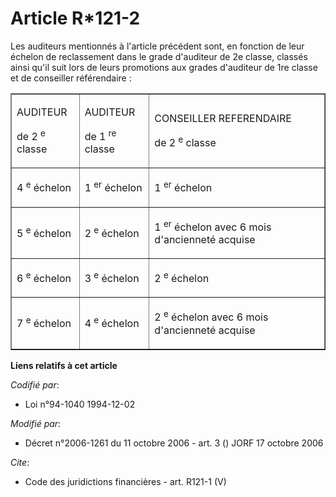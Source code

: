 # Article R*121-2

Les auditeurs mentionnés à l'article précédent sont, en fonction de leur échelon de reclassement dans le grade d'auditeur de
2e classe, classés ainsi qu'il suit lors de leurs promotions aux grades d'auditeur de 1re classe et de conseiller
référendaire :

<table align="center" cellspacing="0" cellpadding="0" border="1">
  <tbody>
    <tr>
      <td>

AUDITEUR

de 2
          <sup>e</sup> classe

</td>
      <td>

AUDITEUR

de 1
          <sup>re</sup> classe

</td>
      <td>

CONSEILLER REFERENDAIRE

de 2
          <sup>e</sup> classe

</td>
    </tr>
    <tr>
      <td>

4
          <sup>e</sup> échelon

</td>
      <td>

1
          <sup>er</sup> échelon

</td>
      <td>

1
          <sup>er</sup> échelon

</td>
    </tr>
    <tr>
      <td>

5
          <sup>e</sup> échelon

</td>
      <td>

2
          <sup>e</sup> échelon

</td>
      <td>

1
          <sup>er</sup> échelon avec 6 mois d'ancienneté acquise

</td>
    </tr>
    <tr>
      <td>

6
          <sup>e</sup> échelon

</td>
      <td>

3
          <sup>e</sup> échelon

</td>
      <td>

2
          <sup>e</sup> échelon

</td>
    </tr>
    <tr>
      <td>

7
          <sup>e</sup> échelon

</td>
      <td>

4
          <sup>e</sup> échelon

</td>
      <td>

2
          <sup>e</sup> échelon avec 6 mois d'ancienneté acquise

</td>
    </tr>
  </tbody>
</table>

**Liens relatifs à cet article**

_Codifié par_:

  - Loi n°94-1040 1994-12-02

_Modifié par_:

  - Décret n°2006-1261 du 11 octobre 2006 - art. 3 () JORF 17 octobre 2006

_Cite_:

  - Code des juridictions financières - art. R121-1 (V)
